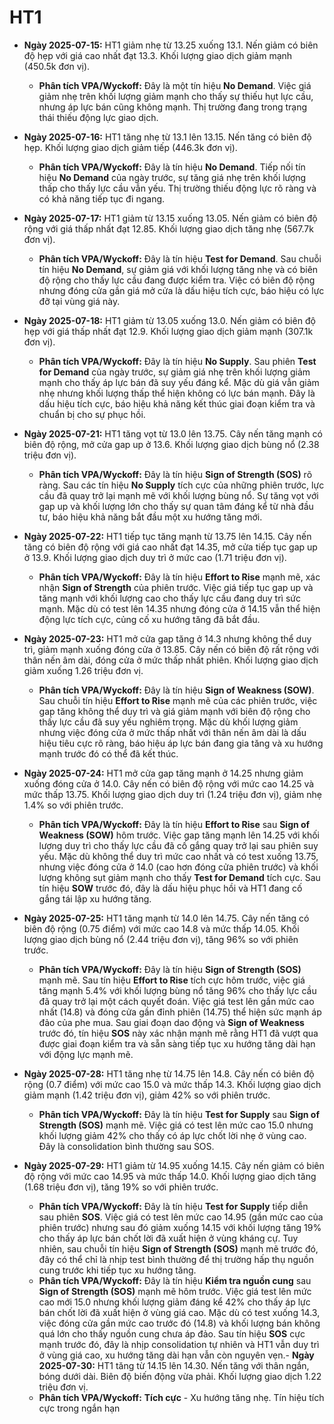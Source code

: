 # HT1

- **Ngày 2025-07-15:** HT1 giảm nhẹ từ 13.25 xuống 13.1. Nến giảm có biên độ hẹp với giá cao nhất đạt 13.3. Khối lượng giao dịch giảm mạnh (450.5k đơn vị).
    - **Phân tích VPA/Wyckoff:** Đây là một tín hiệu **No Demand**. Việc giá giảm nhẹ trên khối lượng giảm mạnh cho thấy sự thiếu hụt lực cầu, nhưng áp lực bán cũng không mạnh. Thị trường đang trong trạng thái thiếu động lực giao dịch.

- **Ngày 2025-07-16:** HT1 tăng nhẹ từ 13.1 lên 13.15. Nến tăng có biên độ hẹp. Khối lượng giao dịch giảm tiếp (446.3k đơn vị).
    - **Phân tích VPA/Wyckoff:** Đây là tín hiệu **No Demand**. Tiếp nối tín hiệu **No Demand** của ngày trước, sự tăng giá nhẹ trên khối lượng thấp cho thấy lực cầu vẫn yếu. Thị trường thiếu động lực rõ ràng và có khả năng tiếp tục đi ngang.

- **Ngày 2025-07-17:** HT1 giảm từ 13.15 xuống 13.05. Nến giảm có biên độ rộng với giá thấp nhất đạt 12.85. Khối lượng giao dịch tăng nhẹ (567.7k đơn vị).
    - **Phân tích VPA/Wyckoff:** Đây là tín hiệu **Test for Demand**. Sau chuỗi tín hiệu **No Demand**, sự giảm giá với khối lượng tăng nhẹ và có biên độ rộng cho thấy lực cầu đang được kiểm tra. Việc có biên độ rộng nhưng đóng cửa gần giá mở cửa là dấu hiệu tích cực, báo hiệu có lực đỡ tại vùng giá này.

- **Ngày 2025-07-18:** HT1 giảm từ 13.05 xuống 13.0. Nến giảm có biên độ hẹp với giá thấp nhất đạt 12.9. Khối lượng giao dịch giảm mạnh (307.1k đơn vị).
    - **Phân tích VPA/Wyckoff:** Đây là tín hiệu **No Supply**. Sau phiên **Test for Demand** của ngày trước, sự giảm giá nhẹ trên khối lượng giảm mạnh cho thấy áp lực bán đã suy yếu đáng kể. Mặc dù giá vẫn giảm nhẹ nhưng khối lượng thấp thể hiện không có lực bán mạnh. Đây là dấu hiệu tích cực, báo hiệu khả năng kết thúc giai đoạn kiểm tra và chuẩn bị cho sự phục hồi.

- **Ngày 2025-07-21:** HT1 tăng vọt từ 13.0 lên 13.75. Cây nến tăng mạnh có biên độ rộng, mở cửa gap up ở 13.6. Khối lượng giao dịch bùng nổ (2.38 triệu đơn vị).
    - **Phân tích VPA/Wyckoff:** Đây là tín hiệu **Sign of Strength (SOS)** rõ ràng. Sau các tín hiệu **No Supply** tích cực của những phiên trước, lực cầu đã quay trở lại mạnh mẽ với khối lượng bùng nổ. Sự tăng vọt với gap up và khối lượng lớn cho thấy sự quan tâm đáng kể từ nhà đầu tư, báo hiệu khả năng bắt đầu một xu hướng tăng mới.

- **Ngày 2025-07-22:** HT1 tiếp tục tăng mạnh từ 13.75 lên 14.15. Cây nến tăng có biên độ rộng với giá cao nhất đạt 14.35, mở cửa tiếp tục gap up ở 13.9. Khối lượng giao dịch duy trì ở mức cao (1.71 triệu đơn vị).
    - **Phân tích VPA/Wyckoff:** Đây là tín hiệu **Effort to Rise** mạnh mẽ, xác nhận **Sign of Strength** của phiên trước. Việc giá tiếp tục gap up và tăng mạnh với khối lượng cao cho thấy lực cầu đang duy trì sức mạnh. Mặc dù có test lên 14.35 nhưng đóng cửa ở 14.15 vẫn thể hiện động lực tích cực, củng cố xu hướng tăng đã bắt đầu.

- **Ngày 2025-07-23:** HT1 mở cửa gap tăng ở 14.3 nhưng không thể duy trì, giảm mạnh xuống đóng cửa ở 13.85. Cây nến có biên độ rất rộng với thân nến âm dài, đóng cửa ở mức thấp nhất phiên. Khối lượng giao dịch giảm xuống 1.26 triệu đơn vị.
    - **Phân tích VPA/Wyckoff:** Đây là tín hiệu **Sign of Weakness (SOW)**. Sau chuỗi tín hiệu **Effort to Rise** mạnh mẽ của các phiên trước, việc gap tăng không thể duy trì và giá giảm mạnh với biên độ rộng cho thấy lực cầu đã suy yếu nghiêm trọng. Mặc dù khối lượng giảm nhưng việc đóng cửa ở mức thấp nhất với thân nến âm dài là dấu hiệu tiêu cực rõ ràng, báo hiệu áp lực bán đang gia tăng và xu hướng mạnh trước đó có thể đã kết thúc.

- **Ngày 2025-07-24:** HT1 mở cửa gap tăng mạnh ở 14.25 nhưng giảm xuống đóng cửa ở 14.0. Cây nến có biên độ rộng với mức cao 14.25 và mức thấp 13.75. Khối lượng giao dịch duy trì (1.24 triệu đơn vị), giảm nhẹ 1.4% so với phiên trước.
    - **Phân tích VPA/Wyckoff:** Đây là tín hiệu **Effort to Rise** sau **Sign of Weakness (SOW)** hôm trước. Việc gap tăng mạnh lên 14.25 với khối lượng duy trì cho thấy lực cầu đã cố gắng quay trở lại sau phiên suy yếu. Mặc dù không thể duy trì mức cao nhất và có test xuống 13.75, nhưng việc đóng cửa ở 14.0 (cao hơn đóng cửa phiên trước) và khối lượng không sụt giảm mạnh cho thấy **Test for Demand** tích cực. Sau tín hiệu **SOW** trước đó, đây là dấu hiệu phục hồi và HT1 đang cố gắng tái lập xu hướng tăng.

- **Ngày 2025-07-25:** HT1 tăng mạnh từ 14.0 lên 14.75. Cây nến tăng có biên độ rộng (0.75 điểm) với mức cao 14.8 và mức thấp 14.05. Khối lượng giao dịch bùng nổ (2.44 triệu đơn vị), tăng 96% so với phiên trước.
    - **Phân tích VPA/Wyckoff:** Đây là tín hiệu **Sign of Strength (SOS)** mạnh mẽ. Sau tín hiệu **Effort to Rise** tích cực hôm trước, việc giá tăng mạnh 5.4% với khối lượng bùng nổ tăng 96% cho thấy lực cầu đã quay trở lại một cách quyết đoán. Việc giá test lên gần mức cao nhất (14.8) và đóng cửa gần đỉnh phiên (14.75) thể hiện sức mạnh áp đảo của phe mua. Sau giai đoạn dao động và **Sign of Weakness** trước đó, tín hiệu **SOS** này xác nhận mạnh mẽ rằng HT1 đã vượt qua được giai đoạn kiểm tra và sẵn sàng tiếp tục xu hướng tăng dài hạn với động lực mạnh mẽ.

- **Ngày 2025-07-28:** HT1 tăng nhẹ từ 14.75 lên 14.8. Cây nến có biên độ rộng (0.7 điểm) với mức cao 15.0 và mức thấp 14.3. Khối lượng giao dịch giảm mạnh (1.42 triệu đơn vị), giảm 42% so với phiên trước.
    - **Phân tích VPA/Wyckoff:** Đây là tín hiệu **Test for Supply** sau **Sign of Strength (SOS)** mạnh mẽ. Việc giá có test lên mức cao 15.0 nhưng khối lượng giảm 42% cho thấy có áp lực chốt lời nhẹ ở vùng cao. Đây là consolidation bình thường sau SOS.

- **Ngày 2025-07-29:** HT1 giảm từ 14.95 xuống 14.15. Cây nến giảm có biên độ rộng với mức cao 14.95 và mức thấp 14.0. Khối lượng giao dịch tăng (1.68 triệu đơn vị), tăng 19% so với phiên trước.
    - **Phân tích VPA/Wyckoff:** Đây là tín hiệu **Test for Supply** tiếp diễn sau phiên **SOS**. Việc giá có test lên mức cao 14.95 (gần mức cao của phiên trước) nhưng sau đó giảm xuống 14.15 với khối lượng tăng 19% cho thấy áp lực bán chốt lời đã xuất hiện ở vùng kháng cự. Tuy nhiên, sau chuỗi tín hiệu **Sign of Strength (SOS)** mạnh mẽ trước đó, đây có thể chỉ là nhịp test bình thường để thị trường hấp thụ nguồn cung trước khi tiếp tục xu hướng tăng.
    - **Phân tích VPA/Wyckoff:** Đây là tín hiệu **Kiểm tra nguồn cung** sau **Sign of Strength (SOS)** mạnh mẽ hôm trước. Việc giá test lên mức cao mới 15.0 nhưng khối lượng giảm đáng kể 42% cho thấy áp lực bán chốt lời đã xuất hiện ở vùng giá cao. Mặc dù có test xuống 14.3, việc đóng cửa gần mức cao trước đó (14.8) và khối lượng bán không quá lớn cho thấy nguồn cung chưa áp đảo. Sau tín hiệu **SOS** cực mạnh trước đó, đây là nhịp consolidation tự nhiên và HT1 vẫn duy trì ở vùng giá cao, xu hướng tăng dài hạn vẫn còn nguyên vẹn.- **Ngày 2025-07-30:** HT1 tăng từ 14.15 lên 14.30. Nến tăng với thân ngắn, bóng dưới dài. Biên độ biến động vừa phải. Khối lượng giao dịch 1.22 triệu đơn vị.
    - **Phân tích VPA/Wyckoff:** **Tích cực** - Xu hướng tăng nhẹ. Tín hiệu tích cực trong ngắn hạn
